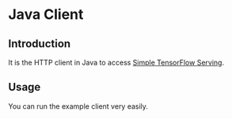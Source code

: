 
# Java Client

## Introduction

It is the HTTP client in Java to access [Simple TensorFlow Serving](https://github.com/tobegit3hub/simple_tensorflow_serving).

## Usage

You can run the example client very easily.

```bash

```
